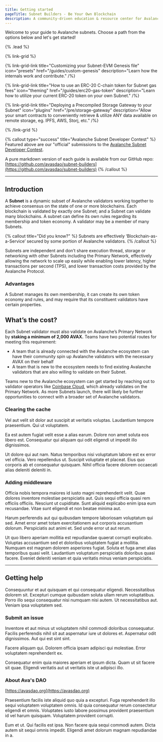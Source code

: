 ```yaml
---
title: Getting started
pageTitle: Subnet Builders - Be Your Own Blockchain
description: A community-driven education & resource center for Avalanche subnet builders.
---
```


Welcome to your guide to Avalanche subnets.
Choose a path from the options below and let's get started!

{% .lead %}

{% link-grid %}

{% link-grid-link title="Customizing your Subnet-EVM Genesis file" icon="presets" href="/guides/custom-genesis" description="Learn how the internals work and contribute." /%}

{% link-grid-link title="How to use an ERC-20 C-chain token for Subnet gas fees" icon="theming" href="/guides/erc20-gas-token" description="Learn how to utilize your current ERC-20 token on your own Subnet." /%}

{% link-grid-link title="Deploying a Precompiled Storage Gateway to your Subnet" icon="plugins" href="/pre/storage-gateway" description="Allow your smart contracts to conveniently retrieve & utilize ANY data available on remote storage, eg. IPFS, AWS, Storj, etc." /%}

{% /link-grid %}

{% callout type="success" title="Avalanche Subnet Developer Contest" %}
Featured above are our "official" submissions to the [Avalanche Subnet Developer Contest](https://medium.com/avalancheavax/avalanche-launches-subnet-tutorial-contest-with-32k-in-prizes-e8c81c731f2a).

A pure markdown version of each guide is available from our GitHub repo:
[https://github.com/avasdao/subnet-builders](https://github.com/avasdao/subnet-builders)
{% /callout %}

---

## Introduction

A __Subnet__ is a dynamic subset of Avalanche validators working together to achieve consensus on the state of one or more blockchains. Each blockchain is validated by exactly one Subnet; and a Subnet can validate many blockchains. A subnet can define its own rules regarding its membership and token economy. A validator may be a member of many Subnets.

{% callout title="Did you know?" %}
Subnets are effectively ‘Blockchain-as-a-Service’ secured by some portion of Avalanche validators.
{% /callout %}

Subnets are independent and don’t share execution thread, storage or networking with other Subnets including the Primary Network, effectively allowing the network to scale up easily while enabling lower latency, higher transactions per second (TPS), and lower transaction costs provided by the Avalanche Protocol.


### Advantages

A Subnet manages its own membership, it can create its own token economy and rules, and may require that its constituent validators have certain properties.

## What’s the cost?

Each Subnet validator must also validate on Avalanche’s Primary Network by __staking a minimum of 2,000 AVAX.__ Teams have two potential routes for meeting this requirement:

- A team that is already connected with the Avalanche ecosystem can have their community spin up Avalanche validators with the necessary AVAX on their behalf
- A team that is new to the ecosystem needs to find existing Avalanche validators that are also willing to validate on their Subnet.

Teams new to the Avalanche ecosystem can get started by reaching out to validator operators like [Coinbase Cloud](https://www.coinbase.com/cloud/cloud-interest), which already validates on the Primary Network. As more Subnets launch, there will likely be further opportunities to connect with a broader set of Avalanche validators.

### Clearing the cache

Vel aut velit sit dolor aut suscipit at veritatis voluptas. Laudantium tempore praesentium. Qui ut voluptatem.

Ea est autem fugiat velit esse a alias earum. Dolore non amet soluta eos libero est. Consequatur qui aliquam qui odit eligendi ut impedit illo dignissimos.

Ut dolore qui aut nam. Natus temporibus nisi voluptatum labore est ex error vel officia. Vero repellendus ut. Suscipit voluptate et placeat. Eius quo corporis ab et consequatur quisquam. Nihil officia facere dolorem occaecati alias deleniti deleniti in.

### Adding middleware

Officia nobis tempora maiores id iusto magni reprehenderit velit. Quae dolores inventore molestiae perspiciatis aut. Quis sequi officia quasi rem officiis officiis. Nesciunt ut cupiditate. Sunt aliquid explicabo enim ipsa eum recusandae. Vitae sunt eligendi et non beatae minima aut.

Harum perferendis aut qui quibusdam tempore laboriosam voluptatum qui sed. Amet error amet totam exercitationem aut corporis accusantium dolorum. Perspiciatis aut animi et. Sed unde error ut aut rerum.

Ut quo libero aperiam mollitia est repudiandae quaerat corrupti explicabo. Voluptas accusantium sed et doloribus voluptatem fugiat a mollitia. Numquam est magnam dolorem asperiores fugiat. Soluta et fuga amet alias temporibus quasi velit. Laudantium voluptatum perspiciatis doloribus quasi facere. Eveniet deleniti veniam et quia veritatis minus veniam perspiciatis.

---

## Getting help

Consequuntur et aut quisquam et qui consequatur eligendi. Necessitatibus dolorem sit. Excepturi cumque quibusdam soluta ullam rerum voluptatibus. Porro illo sequi consequatur nisi numquam nisi autem. Ut necessitatibus aut. Veniam ipsa voluptatem sed.

### Submit an issue

Inventore et aut minus ut voluptatem nihil commodi doloribus consequatur. Facilis perferendis nihil sit aut aspernatur iure ut dolores et. Aspernatur odit dignissimos. Aut qui est sint sint.

Facere aliquam qui. Dolorem officia ipsam adipisci qui molestiae. Error voluptatem reprehenderit ex.

Consequatur enim quia maiores aperiam et ipsum dicta. Quam ut sit facere sit quae. Eligendi veritatis aut ut veritatis iste ut adipisci illo.

### About Ava's DAO

[https://avasdao.org](https://avasdao.org)

Praesentium facilis iste aliquid quo quia a excepturi. Fuga reprehenderit illo sequi voluptatem voluptatem omnis. Id quia consequatur rerum consectetur eligendi et omnis. Voluptates iusto labore possimus provident praesentium id vel harum quisquam. Voluptatem provident corrupti.

Eum et ut. Qui facilis est ipsa. Non facere quia sequi commodi autem. Dicta autem sit sequi omnis impedit. Eligendi amet dolorum magnam repudiandae in a.
